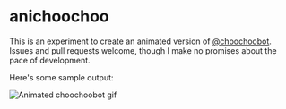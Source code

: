 # anichoochoo

This is an experiment to create an animated version of [@choochoobot](https://twitter.com/choochoobot). Issues and pull requests welcome, though I make no promises about the pace of development.

Here's some sample output:

![Animated choochoobot gif](https://github.com/thisisparker/anichoochoo/blob/master/out.gif)

